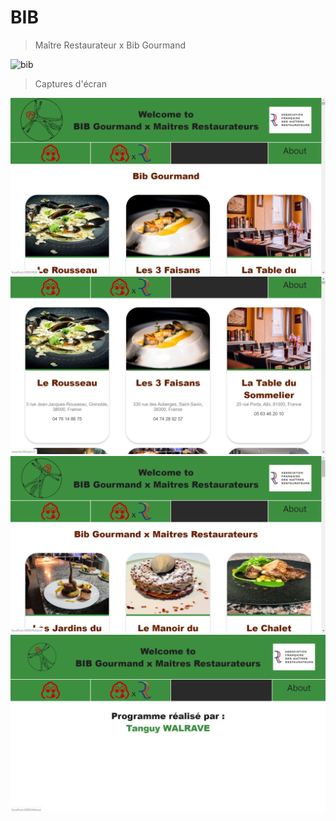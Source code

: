# BIB

> Maître Restaurateur x Bib Gourmand

![bib](./img/BibxMR_gig.gif)

>Captures d'écran

![bib](./img/BibxMR_capture1.png)
![bib](./img/BibxMR_capture2.png)
![bib](./img/BibxMR_capture3.png)
![bib](./img/BibxMR_capture4.png)
